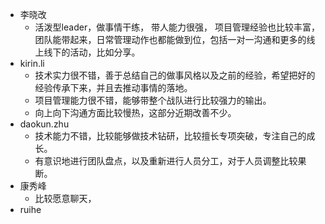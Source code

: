 - 李晓改
	- 活泼型leader，做事情干练， 带人能力很强， 项目管理经验也比较丰富，团队能带起来，日常管理动作也都能做到位，包括一对一沟通和更多的线上线下的活动，比如分享。
- kirin.li
	- 技术实力很不错，善于总结自己的做事风格以及之前的经验，希望把好的经验传承下来，并且去推动事情的落地。
	- 项目管理能力很不错，能够带整个战队进行比较强力的输出。
	- 向上向下沟通方面比较慢热，这部分近期改善不少。
- daokun.zhu
	- 技术能力不错，比较能够做技术钻研，比较擅长专项突破，专注自己的成长。
	- 有意识地进行团队盘点，以及重新进行人员分工，对于人员调整比较果断。
- 康秀峰
	- 比较愿意聊天，
- ruihe